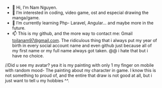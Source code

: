 - 👋 Hi, I’m Nam Nguyen.
- 👀 I’m interested in coding, video game, ost and especial drawing the manga/game. 
- 🌱 I’m currently learning Php- Laravel, Angular... and maybe more in the future.
- 📫 This is my github, and the more way to contact me: Gmail toilanam97@gmail.com.
The ridiculous thing that i always put my year of birth in every social account name and even github just because all of my first name or my full name
always got taken. @@ i hate that but i have no choice.


//Did u see my avatar? yea it is my painting with only 1 my finger on mobile with random mood- The painting about my character in game. I know this is not something to proud of, and the entire that draw is not good at all, but i just want to tell u my hobbies ^^.

<!---
namtiennguyen97/namtiennguyen97 is a ✨ special ✨ repository because its `README.md` (this file) appears on your GitHub profile.
You can click the Preview link to take a look at your changes.
--->
